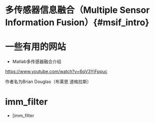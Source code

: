 多传感器信息融合（Multiple Sensor Information Fusion）{#msif_intro}
=================================


# 一些有用的网站

- Matlab多传感器融合介绍

https://www.youtube.com/watch?v=6qV3YjFppuc

作者名为Brian Douglas（布莱恩 道格拉斯）



# imm_filter 

- [imm_filter
